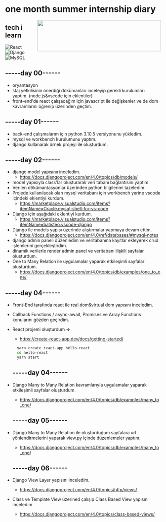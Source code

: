 # one month summer internship diary

<img src="https://i.hizliresim.com/govcaai.png" align="right" width ="400" height ="100">

## tech i learn

![React](https://img.shields.io/badge/React-20232A?style=for-the-badge&logo=react&logoColor=61DAFB)
![Django](https://img.shields.io/badge/Django-092E20?style=for-the-badge&logo=django&logoColor=green)
![MySQL](https://img.shields.io/badge/MySQL-005C84?style=for-the-badge&logo=mysql&logoColor=white)

## -----day 00------

- oryantasyon
- staj yetkilisinin önerdiği dökümanları inceleyip gerekli kurulumları yaptım.
  (node.js&vscode için eklentiler)
- front-end'de react çalışacağım için javascript ile değişkenler ve de dom kavramlarını öğrenip üzerinden geçtim.

## -----day 01------

- back-end çalışmalarım için python 3.10.5 versiyonunu yükledim.
- mysql ve workbench kurulumunu yaptım.
- django kullanarak örnek projeyi ile oluşturdum.

## -----day 02------

- django model yapısınıı inceledim.
  - https://docs.djangoproject.com/en/4.0/topics/db/models/
- model yapısıyla class'lar oluşturarak veri tabanı bağlantısını yaptım.
- Verilen dökümantasyonlar üzerinden python bilgilerimi tazeledim.
- Projede kullanılacak olan mysql veritabanı için workbench yerine vscode içindeki eklentiyi kurdum.
  - https://marketplace.visualstudio.com/items?itemName=Oracle.mysql-shell-for-vs-code
- Django için aşağıdaki eklentiyi kurdum.
  - https://marketplace.visualstudio.com/items?itemName=batisteo.vscode-django
- Django ile models yapısı üzerinde alıştırmalar yapmaya devam ettim.
  - https://docs.djangoproject.com/en/4.0/ref/databases/#mysql-notes
- django admin paneli düzenledim ve veritabanına kayıtlar ekleyerek crud işlemlerini gerçekleştirdim.
- dinamik verilerle render admin panel ve veritabanı ilişkili sayfalar oluşturdum.
- One to Many Relation ile uygulamalar yaparak etkileşimli sayfalar oluşturdum.
  - https://docs.djangoproject.com/en/4.0/topics/db/examples/one_to_one/

## -----day 04------

- Front-End tarafında react ile real dom&virtual dom yapısını inceledim.
- Callback Functions / async-await, Promises ve Array Functions konularını gözden geçirdim.
- React projemi oluşturdum =>
  - https://create-react-app.dev/docs/getting-started/
  ```sh
    yarn create react-app hello-react
    cd hello-react
    yarn start
  ```
  ## -----day 04------
- Django Many to Many Relation kavramlarıyla uygulamalar yaparak etkileşimli sayfalar oluşturdum.
  - https://docs.djangoproject.com/en/4.0/topics/db/examples/many_to_one/
  
  ## -----day 05------
- Django Many to Many Relation ile oluşturduğum sayfalara url yönlendirmelerini yaparak view.py içinde düzenlemeler yaptım.
  - https://docs.djangoproject.com/en/4.0/topics/db/examples/many_to_one/
  
   ## -----day 06------
- Django View Layer yapısını inceledim.
  - https://docs.djangoproject.com/en/4.0/topics/http/views/
- Class ve Template View üzerined çalışıp Class Based View yapısını inceledim.
  - https://docs.djangoproject.com/en/4.0/topics/class-based-views/
